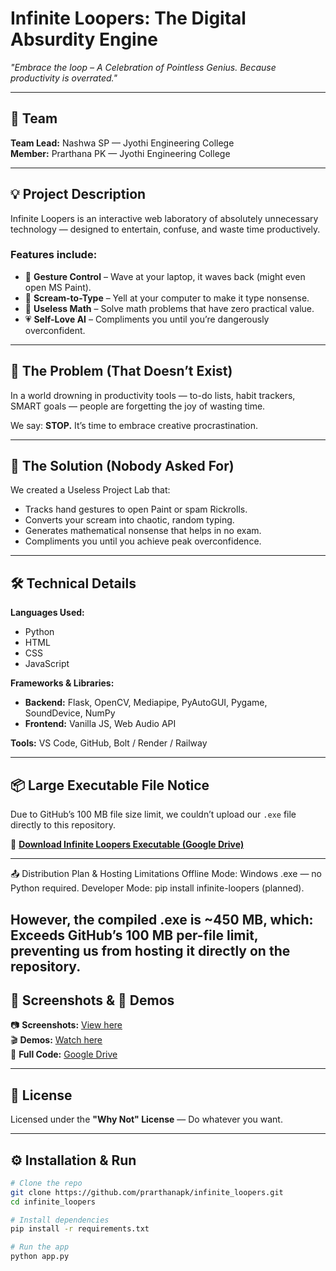 # Infinite Loopers: The Digital Absurdity Engine  
*"Embrace the loop – A Celebration of Pointless Genius. Because productivity is overrated."*

---

## 👥 Team  
**Team Lead:** Nashwa SP — Jyothi Engineering College  
**Member:** Prarthana PK — Jyothi Engineering College  

---

## 💡 Project Description  
Infinite Loopers is an interactive web laboratory of absolutely unnecessary technology — designed to entertain, confuse, and waste time productively.

### Features include:  
- 👋 **Gesture Control** – Wave at your laptop, it waves back (might even open MS Paint).  
- 🎤 **Scream-to-Type** – Yell at your computer to make it type nonsense.  
- 🔢 **Useless Math** – Solve math problems that have zero practical value.  
- 💗 **Self-Love AI** – Compliments you until you’re dangerously overconfident.  

---

## 🤔 The Problem (That Doesn’t Exist)  
In a world drowning in productivity tools — to-do lists, habit trackers, SMART goals — people are forgetting the joy of wasting time.  

We say: **STOP.** It’s time to embrace creative procrastination.  

---

## 🚀 The Solution (Nobody Asked For)  
We created a Useless Project Lab that:  
- Tracks hand gestures to open Paint or spam Rickrolls.  
- Converts your scream into chaotic, random typing.  
- Generates mathematical nonsense that helps in no exam.  
- Compliments you until you achieve peak overconfidence.  

---

## 🛠 Technical Details  

**Languages Used:**  
- Python  
- HTML  
- CSS  
- JavaScript  

**Frameworks & Libraries:**  
- **Backend:** Flask, OpenCV, Mediapipe, PyAutoGUI, Pygame, SoundDevice, NumPy  
- **Frontend:** Vanilla JS, Web Audio API  

**Tools:** VS Code, GitHub, Bolt / Render / Railway  

---

## 📦 Large Executable File Notice  
Due to GitHub’s 100 MB file size limit, we couldn’t upload our `.exe` file directly to this repository.  

🔗 **[Download Infinite Loopers Executable (Google Drive)](https://drive.google.com/drive/folders/1zzrx0H0MaShmkgsVLC1Klj0i_vf75nhO?usp=sharing)**  

---
📤 Distribution Plan & Hosting Limitations
Offline Mode: Windows .exe — no Python required.
Developer Mode: pip install infinite-loopers (planned).

However, the compiled .exe is ~450 MB, which:
Exceeds GitHub’s 100 MB per-file limit, preventing us from hosting it directly on the repository.
---

## 📸 Screenshots & 🎥 Demos  
📷 **Screenshots:** [View here](https://drive.google.com/drive/folders/14ZTjDfbwGtwWPchEZ6c5t3rZQoXgdGBq?usp=sharing)  
🎬 **Demos:** [Watch here](https://drive.google.com/drive/folders/1AOhNsmBx4hwVFeIA4zkTJqPQSHs22E5l?usp=sharing)  
💾 **Full Code:** [Google Drive](https://drive.google.com/drive/folders/1zzrx0H0MaShmkgsVLC1Klj0i_vf75nhO?usp=sharing)  

---

## 📜 License  
Licensed under the **"Why Not" License** — Do whatever you want.  

---

## ⚙️ Installation & Run  
```bash
# Clone the repo
git clone https://github.com/prarthanapk/infinite_loopers.git
cd infinite_loopers

# Install dependencies
pip install -r requirements.txt

# Run the app
python app.py
